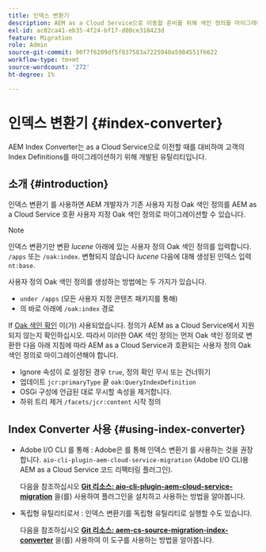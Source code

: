 ```yaml
---
title: 인덱스 변환기
description: AEM as a Cloud Service으로 이동할 준비를 위해 색인 정의를 마이그레이션하는 방법에 대해 알아봅니다.
exl-id: ac02ca41-eb35-4f24-bf17-d00ce318423d
feature: Migration
role: Admin
source-git-commit: 90f7f6209df5f837583a7225940a5984551f6622
workflow-type: tm+mt
source-wordcount: '272'
ht-degree: 1%

---
```


# 인덱스 변환기 {#index-converter}

AEM Index Converter는 as a Cloud Service으로 이전할 때를 대비하여 고객의 Index Definitions를 마이그레이션하기 위해 개발된 유틸리티입니다.

## 소개 {#introduction}

인덱스 변환기 를 사용하면 AEM 개발자가 기존 사용자 지정 Oak 색인 정의를 AEM as a Cloud Service 호환 사용자 지정 Oak 색인 정의로 마이그레이션할 수 있습니다.

>[!NOTE]
>인덱스 변환기만 변환 *lucene* 아래에 있는 사용자 정의 Oak 색인 정의를 입력합니다. `/apps` 또는 `/oak:index`. 변형되지 않습니다 *lucene* 다음에 대해 생성된 인덱스 입력 `nt:base`.

사용자 정의 Oak 색인 정의를 생성하는 방법에는 두 가지가 있습니다.

* `under /apps` (모든 사용자 지정 콘텐츠 패키지를 통해)
* 의 바로 아래에 `/oak:index` 경로

If [Oak 색인 확인](https://adobe-consulting-services.github.io/acs-aem-commons/features/ensure-oak-index/index.html) 이(가) 사용되었습니다. 정의가 AEM as a Cloud Service에서 지원되지 않는지 확인하십시오. 따라서 이러한 OAK 색인 정의는 먼저 Oak 색인 정의로 변환한 다음 아래 지침에 따라 AEM as a Cloud Service과 호환되는 사용자 정의 Oak 색인 정의로 마이그레이션해야 합니다.

* Ignore 속성이 로 설정된 경우 `true`, 정의 확인 무시 또는 건너뛰기
* 업데이트 `jcr:primaryType` 끝 `oak:QueryIndexDefinition`
* OSGi 구성에 언급된 대로 무시할 속성을 제거합니다.
* 하위 트리 제거 `/facets/jcr:content` 시작 정의

## Index Converter 사용 {#using-index-converter}

* Adobe I/O CLI 를 통해 : Adobe은 를 통해 인덱스 변환기 를 사용하는 것을 권장합니다. `aio-cli-plugin-aem-cloud-service-migration` (Adobe I/O CLI용 AEM as a Cloud Service 코드 리팩터링 플러그인).

  다음을 참조하십시오 **[Git 리소스: aio-cli-plugin-aem-cloud-service-migration](https://github.com/adobe/aio-cli-plugin-aem-cloud-service-migration#introduction)** 을(를) 사용하여 플러그인을 설치하고 사용하는 방법을 알아봅니다.

* 독립형 유틸리티로서 : 인덱스 변환기를 독립형 유틸리티로 실행할 수도 있습니다.

  다음을 참조하십시오 **[Git 리소스: aem-cs-source-migration-index-converter](https://github.com/adobe/aem-cloud-service-source-migration/tree/master/packages/index-converter)** 을(를) 사용하여 이 도구를 사용하는 방법을 알아봅니다.
